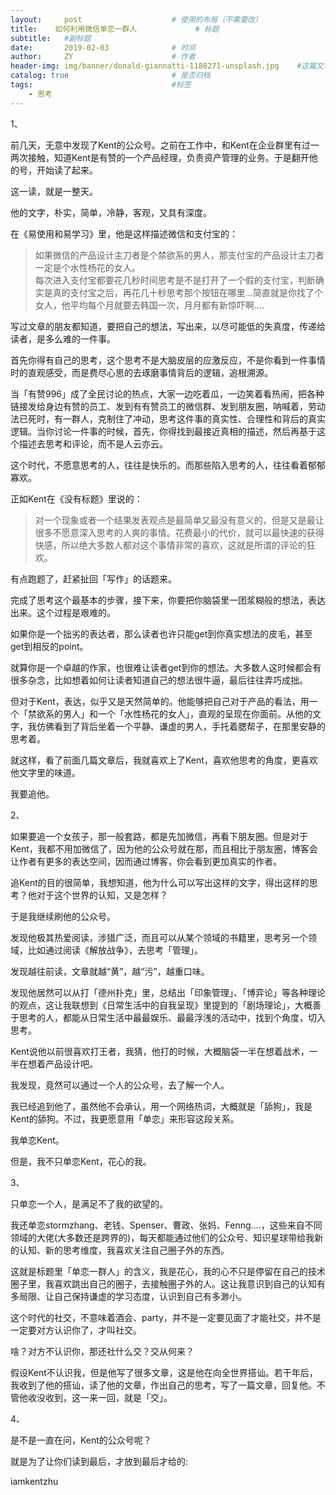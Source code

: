 ```yaml
---
layout:     post                    # 使用的布局（不需要改）
title:    如何利用微信单恋一群人             # 标题 
subtitle:   #副标题
date:       2019-02-03              # 时间
author:     ZY                      # 作者
header-img: img/banner/donald-giannatti-1188271-unsplash.jpg    #这篇文章标题背景图片
catalog: true                       # 是否归档
tags:                               #标签
    - 思考
---
```


1、  

前几天，无意中发现了Kent的公众号。之前在工作中，和Kent在企业群里有过一两次接触，知道Kent是有赞的一个产品经理，负责资产管理的业务。于是翻开他的号，开始读了起来。  

这一读，就是一整天。  

他的文字，朴实，简单，冷静，客观，又具有深度。  

在《易使用和易学习》里，他是这样描述微信和支付宝的：
> 如果微信的产品设计主刀者是个禁欲系的男人，那支付宝的产品设计主刀者一定是个水性杨花的女人。   
> 每次进入支付宝都要花几秒时间思考是不是打开了一个假的支付宝，判断确实是真的支付宝之后，再花几十秒思考那个按钮在哪里...简直就是你找了个女人，他平均每个月就要去韩国一次，月月都有新惊吓啊....   

写过文章的朋友都知道，要把自己的想法，写出来，以尽可能低的失真度，传递给读者，是多么难的一件事。  

首先你得有自己的思考，这个思考不是大脑皮层的应激反应，不是你看到一件事情时的直观感受，而是费尽心思的去琢磨事情背后的逻辑，追根溯源。  

当「有赞996」成了全民讨论的热点，大家一边吃着瓜，一边笑着看热闹，把各种链接发给身边有赞的员工、发到有有赞员工的微信群、发到朋友圈，呐喊着，劳动法已死时，有一群人，克制住了冲动，思考这件事的真实性、合理性和背后的真实逻辑。当你讨论一件事的时候，首先，你得找到最接近真相的描述，然后再基于这个描述去思考和评论，而不是人云亦云。  

这个时代，不愿意思考的人，往往是快乐的。而那些陷入思考的人，往往看着郁郁寡欢。  

正如Kent在《没有标题》里说的：  
> 对一个现象或者一个结果发表观点是最简单又最没有意义的，但是又是最让很多不愿意深入思考的人爽的事情。花费最小的代价，就可以最快速的获得快感，所以绝大多数人都对这个事情非常的喜欢，这就是所谓的评论的狂欢。

有点跑题了，赶紧扯回「写作」的话题来。  

完成了思考这个最基本的步骤，接下来，你要把你脑袋里一团浆糊般的想法，表达出来。这个过程是艰难的。  

如果你是一个拙劣的表达者，那么读者也许只能get到你真实想法的皮毛，甚至get到相反的point。  

就算你是一个卓越的作家，也很难让读者get到你的想法。大多数人这时候都会有很多杂念，比如想着如何让读者知道自己的想法很牛逼，最后往往弄巧成拙。  

但对于Kent，表达，似乎又是天然简单的。他能够把自己对于产品的看法，用一个「禁欲系的男人」和一个「水性杨花的女人」，直观的呈现在你面前。从他的文字，我仿佛看到了背后坐着一个平静、谦虚的男人，手托着腮帮子，在那里安静的思考着。  

就这样，看了前面几篇文章后，我就喜欢上了Kent，喜欢他思考的角度，更喜欢他文字里的味道。  

我要追他。  

2、  

如果要追一个女孩子，那一般套路，都是先加微信，再看下朋友圈。但是对于Kent，我都不用加微信了，因为他的公众号就在那，而且相比于朋友圈，博客会让作者有更多的表达空间，因而通过博客，你会看到更加真实的作者。  

追Kent的目的很简单，我想知道，他为什么可以写出这样的文字，得出这样的思考？他对于这个世界的认知，又是怎样？  

于是我继续刷他的公众号。  

发现他极其热爱阅读，涉猎广泛，而且可以从某个领域的书籍里，思考另一个领域，比如通过阅读《解放战争》，去思考「管理」。   

发现越往前读，文章就越“黄”，越“污”，越重口味。  

发现他居然可以从打「德州扑克」里，总结出「印象管理」、「博弈论」等各种理论的观点，这让我联想到《日常生活中的自我呈现》里提到的「剧场理论」，大概善于思考的人，都能从日常生活中最最娱乐、最最浮浅的活动中，找到个角度，切入思考。  

Kent说他以前很喜欢打王者，我猜，他打的时候，大概脑袋一半在想着战术，一半在想着产品设计吧。  

我发现，竟然可以通过一个人的公众号，去了解一个人。  

我已经追到他了，虽然他不会承认，用一个网络热词，大概就是「舔狗」，我是Kent的舔狗。不过，我更愿意用「单恋」来形容这段关系。  

我单恋Kent。  

但是，我不只单恋Kent，花心的我。    

3、  

只单恋一个人，是满足不了我的欲望的。  

我还单恋stormzhang、老钱、Spenser、曹政、张妈、Fenng....，这些来自不同领域的大佬(大多数还是跨界的)，每天都能通过他们的公众号、知识星球带给我新的认知、新的思考维度，我喜欢关注自己圈子外的东西。  

这就是标题里「单恋一群人」的含义，我是花心，我的心不只是停留在自己的技术圈子里，我喜欢跳出自己的圈子，去接触圈子外的人。这让我意识到自己的认知有多局限、让自己保持谦虚的学习态度，认识到自己有多渺小。  

这个时代的社交，不意味着酒会、party，并不是一定要见面了才能社交，并不是一定要对方认识你了，才叫社交。  

啥？对方不认识你，那还社什么交？交从何来？  

假设Kent不认识我，但是他写了很多文章，这是他在向全世界搭讪。若干年后，我收到了他的搭讪，读了他的文章，作出自己的思考，写了一篇文章，回复他。不管他收没收到，这一来一回，就是「交」。  

4、  

是不是一直在问，Kent的公众号呢？  

就是为了让你们读到最后，才放到最后才给的:  

iamkentzhu  









